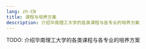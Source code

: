 ```yaml
---
lang: zh-CN
title: 课程与培养方案
description: 介绍华南理工大学的各类课程与各专业的培养方案
---
```


TODO: 介绍华南理工大学的各类课程与各专业的培养方案